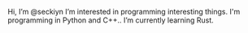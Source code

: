Hi, I’m @seckiyn
I’m interested in programming interesting things.
I'm programming in Python and C++..
I’m currently learning Rust.
